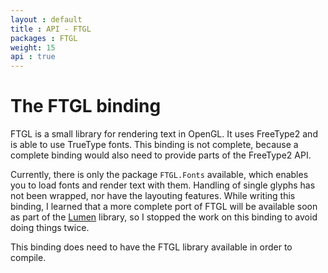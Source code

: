 ```yaml
---
layout : default
title : API - FTGL
packages : FTGL
weight: 15
api : true
---
```


# The FTGL binding

FTGL is a small library for rendering text in OpenGL. It uses FreeType2 and
is able to use TrueType fonts. This binding is not complete, because a
complete binding would also need to provide parts of the FreeType2 API.

Currently, there is only the package `FTGL.Fonts` available, which enables
you to load fonts and render text with them. Handling of single glyphs has
not been wrapped, nor have the layouting features. While writing this binding,
I learned that a more complete port of FTGL will be available soon as part
of the [Lumen][1] library, so I stopped the work on this binding to avoid
doing things twice.

This binding does need to have the FTGL library available in order to
compile.

 [1]: http://www.niestu.com/software/lumen/